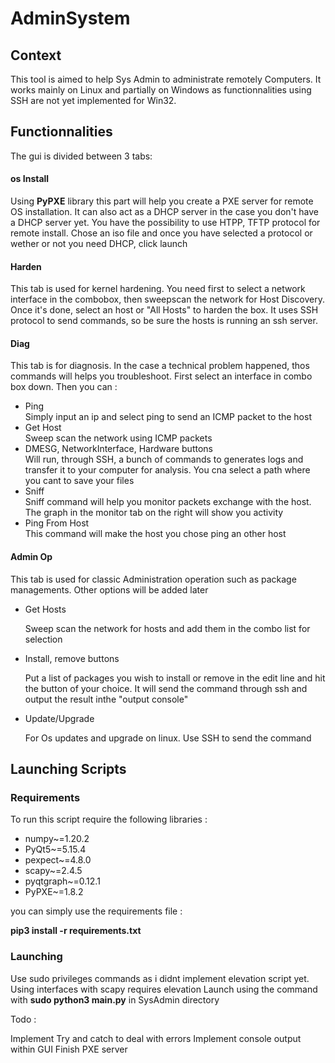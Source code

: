 # AdminSystem

<H2> Context </H2>

This tool is aimed to help Sys Admin to administrate remotely Computers. It works mainly on Linux and partially on Windows as functionnalities using SSH are not yet implemented for Win32.

<H2> Functionnalities </H2>

The gui is divided between 3 tabs:

<h4> os Install </h4>

  Using <b>PyPXE</b> library this part will help you create a PXE server for remote OS installation. It can also act as a DHCP server in the case you don't have a DHCP server yet. You have the possibility to use HTPP, TFTP protocol for remote install. Chose an iso file and once you have selected a protocol or wether or not you need DHCP, click launch
  
<h4> Harden </h4>

This tab is used for kernel hardening. 
You need first to select a network interface in the combobox, then sweepscan the network for Host Discovery. Once it's done, select an host or "All Hosts" to harden the box.
It uses SSH protocol to send commands, so be sure the hosts is running an ssh server.

<h4> Diag </h4>

This tab is for diagnosis.
In the case a technical problem happened, thos commands will helps you troubleshoot.
First select an interface in combo box down.
Then you can :

<ul>
  <li> Ping </li>
  Simply input an ip and select ping to send an ICMP packet to the host
  
  <li> Get Host </li>
  Sweep scan the network using ICMP packets
  
  <li> DMESG, NetworkInterface, Hardware buttons </li>
  Will run, through SSH, a bunch of commands to generates logs and transfer it to your computer for analysis.
  You cna select a path where you cant to save your files
  
  <li> Sniff </li>
  Sniff command will help you monitor packets exchange with the host. The graph in the monitor tab on the right will show you activity
  
  <li> Ping From Host </li>
  This command will make the host you chose ping an other host
  
</ul>

<h4> Admin Op</h4>

This tab is used for classic Administration operation such as package managements. Other options will be added later

<ul>
  <li>Get Hosts</li>
  
  Sweep scan the network for hosts and add them in the combo list for selection
  
  <li> Install, remove buttons</li>
 
  Put a list of packages you wish to install or remove in the edit line and hit the button of your choice. It will send the command through ssh and output the result inthe "output console"
  
  <li> Update/Upgrade</li>
  
  For Os updates and upgrade on linux. Use SSH to send the command
</ul>

<H2> Launching Scripts </H2>
<H3> Requirements </H3>

To run this script require the following libraries :

<ul>
<li>numpy~=1.20.2</li>
<li>PyQt5~=5.15.4</li>
<li>pexpect~=4.8.0</li>
<li>scapy~=2.4.5</li>
<li>pyqtgraph~=0.12.1</li>
<li>PyPXE~=1.8.2</li>
</ul>

you can simply use the requirements file :

  <b>pip3 install -r requirements.txt </b>

<H3> Launching </H3>

Use sudo privileges commands as i didnt implement elevation script yet. Using interfaces with scapy requires elevation
Launch using the command with <b>sudo python3 main.py</b> in SysAdmin directory

Todo :

Implement Try and catch to deal with errors
Implement console output within GUI
Finish PXE server

